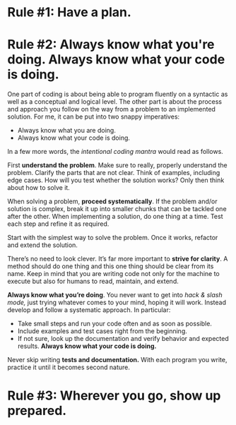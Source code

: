 
# Rule \#1: Have a plan.

# Rule \#2: Always know what you're doing. Always know what your code is doing.

One part of coding is about being able to program fluently on a syntactic as well as a conceptual and logical level. The other part is about the process and approach you follow on the way from a problem to an implemented solution. For me, it can be put into two snappy imperatives:

* Always know what you are doing.
* Always know what your code is doing.

In a few more words, the _intentional coding mantra_ would read as follows.

First **understand the problem**. Make sure to really, properly understand the problem. Clarify the parts that are not clear. Think of examples, including edge cases. How will you test whether the solution works? Only then think about how to solve it.

When solving a problem, **proceed systematically**. If the problem and/or solution is complex, break it up into smaller chunks that can be tackled one after the other. When implementing a solution, do one thing at a time. Test each step and refine it as required.

Start with the simplest way to solve the problem. Once it works, refactor and extend the solution.

There’s no need to look clever. It’s far more important to **strive for clarity**. A method should do one thing and this one thing should be clear from its name. Keep in mind that you are writing code not only for the machine to execute but also for humans to read, maintain, and extend.

**Always know what you’re doing**. You never want to get into _hack & slash mode,_ just trying whatever comes to your mind, hoping it will work. Instead develop and follow a systematic approach. In particular:

* Take small steps and run your code often and as soon as possible.
* Include examples and test cases right from the beginning.
* If not sure, look up the documentation and verify behavior and expected results. **Always know what your code is doing.**

Never skip writing **tests and documentation.** With each program you write, practice it until it becomes second nature.

# Rule \#3: Wherever you go, **show up prepared**.
